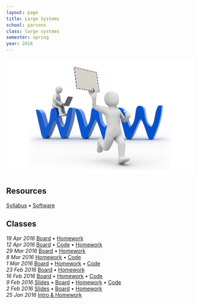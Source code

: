 ```yaml
---
layout: page
title: Large Systems
school: parsons
class: large systems
semester: spring
year: 2016
---
```


![](internet.jpg)

## Resources

[Syllabus](syllabus.pdf) &bull; [Software](software)

## Classes

*19 Apr 2016* [Board](week-11/board) &bull; [Homework](week-11/homework)  
*12 Apr 2016* [Board](week-10/board) &bull; [Code](https://gist.github.com/nasser/89f3600f09a8bce2aa2820b8b3160565) &bull; [Homework](week-10/homework)  
*29 Mar 2016* [Board](week-8/board) &bull; [Homework](week-8/homework)  
*8 Mar 2016* [Homework](week-7/homework) &bull; [Code](https://gist.github.com/nasser/a2af89fe8ed5c97791e6)  
*1 Mar 2016* [Board](week-6/board) &bull; [Homework](week-6/homework) &bull; [Code](https://gist.github.com/nasser/2b985e5b27fa4908b1e1)  
*23 Feb 2016* [Board](week-5/board) &bull; [Homework](week-5/homework)  
*16 Feb 2016* [Board](week-4/board) &bull; [Homework](week-4/homework) &bull; [Code](https://gist.github.com/nasser/88dde9d1d5c42730cf61)  
*9 Feb 2016* [Slides](week-3/slides) &bull; [Board](week-3/board) &bull; [Homework](week-3/homework) &bull; [Code](https://gist.github.com/nasser/dc6c9b25628426acfe32)  
*2 Feb 2016* [Slides](week-2/slides) &bull; [Board](week-2/board) &bull; [Homework](week-2/homework)  
*25 Jan 2016* [Intro & Homework](week-1/intro)  